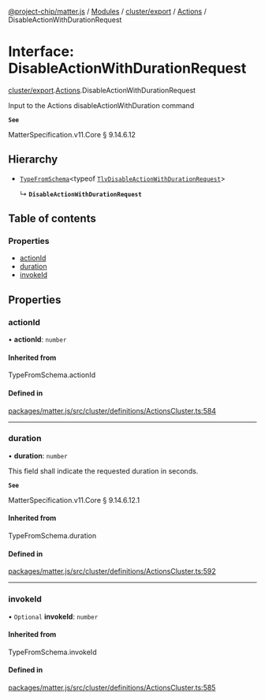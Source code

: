 [@project-chip/matter.js](../README.md) / [Modules](../modules.md) / [cluster/export](../modules/cluster_export.md) / [Actions](../modules/cluster_export.Actions.md) / DisableActionWithDurationRequest

# Interface: DisableActionWithDurationRequest

[cluster/export](../modules/cluster_export.md).[Actions](../modules/cluster_export.Actions.md).DisableActionWithDurationRequest

Input to the Actions disableActionWithDuration command

**`See`**

MatterSpecification.v11.Core § 9.14.6.12

## Hierarchy

- [`TypeFromSchema`](../modules/tlv_export.md#typefromschema)\<typeof [`TlvDisableActionWithDurationRequest`](../modules/cluster_export.Actions.md#tlvdisableactionwithdurationrequest)\>

  ↳ **`DisableActionWithDurationRequest`**

## Table of contents

### Properties

- [actionId](cluster_export.Actions.DisableActionWithDurationRequest.md#actionid)
- [duration](cluster_export.Actions.DisableActionWithDurationRequest.md#duration)
- [invokeId](cluster_export.Actions.DisableActionWithDurationRequest.md#invokeid)

## Properties

### actionId

• **actionId**: `number`

#### Inherited from

TypeFromSchema.actionId

#### Defined in

[packages/matter.js/src/cluster/definitions/ActionsCluster.ts:584](https://github.com/project-chip/matter.js/blob/5f71eedebdb9fa54338bde320c311bb359b7455d/packages/matter.js/src/cluster/definitions/ActionsCluster.ts#L584)

___

### duration

• **duration**: `number`

This field shall indicate the requested duration in seconds.

**`See`**

MatterSpecification.v11.Core § 9.14.6.12.1

#### Inherited from

TypeFromSchema.duration

#### Defined in

[packages/matter.js/src/cluster/definitions/ActionsCluster.ts:592](https://github.com/project-chip/matter.js/blob/5f71eedebdb9fa54338bde320c311bb359b7455d/packages/matter.js/src/cluster/definitions/ActionsCluster.ts#L592)

___

### invokeId

• `Optional` **invokeId**: `number`

#### Inherited from

TypeFromSchema.invokeId

#### Defined in

[packages/matter.js/src/cluster/definitions/ActionsCluster.ts:585](https://github.com/project-chip/matter.js/blob/5f71eedebdb9fa54338bde320c311bb359b7455d/packages/matter.js/src/cluster/definitions/ActionsCluster.ts#L585)
